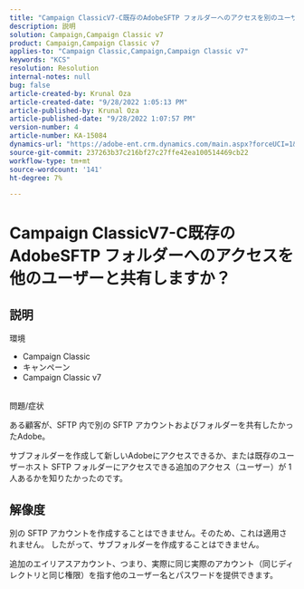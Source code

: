 ```yaml
---
title: "Campaign ClassicV7-C既存のAdobeSFTP フォルダーへのアクセスを別のユーザーと共有しますか？"
description: 説明
solution: Campaign,Campaign Classic v7
product: Campaign,Campaign Classic v7
applies-to: "Campaign Classic,Campaign,Campaign Classic v7"
keywords: "KCS"
resolution: Resolution
internal-notes: null
bug: false
article-created-by: Krunal Oza
article-created-date: "9/28/2022 1:05:13 PM"
article-published-by: Krunal Oza
article-published-date: "9/28/2022 1:07:57 PM"
version-number: 4
article-number: KA-15084
dynamics-url: "https://adobe-ent.crm.dynamics.com/main.aspx?forceUCI=1&pagetype=entityrecord&etn=knowledgearticle&id=7f15fc2e-2e3f-ed11-9db1-000d3a5c1bcc"
source-git-commit: 237263b37c216bf27c27ffe42ea100514469cb22
workflow-type: tm+mt
source-wordcount: '141'
ht-degree: 7%

---
```


# Campaign ClassicV7-C既存のAdobeSFTP フォルダーへのアクセスを他のユーザーと共有しますか？

## 説明

環境<br>
- Campaign Classic
- キャンペーン
- Campaign Classic v7





<br>問題/症状<br>


ある顧客が、SFTP 内で別の SFTP アカウントおよびフォルダーを共有したかったAdobe。

サブフォルダーを作成して新しいAdobeにアクセスできるか、または既存のユーザーホスト SFTP フォルダーにアクセスできる追加のアクセス（ユーザー）が 1 人あるかを知りたかったのです。


## 解像度


別の SFTP アカウントを作成することはできません。そのため、これは適用されません。 したがって、サブフォルダーを作成することはできません。

追加のエイリアスアカウント、つまり、実際に同じ実際のアカウント（同じディレクトリと同じ権限）を指す他のユーザー名とパスワードを提供できます。
